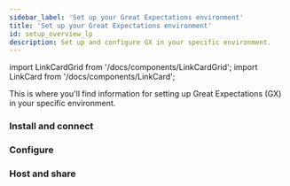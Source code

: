 ```yaml
---
sidebar_label: 'Set up your Great Expectations environment'
title: 'Set up your Great Expectations environment'
id: setup_overview_lp
description: Set up and configure GX in your specific environment.
---
```


import LinkCardGrid from '/docs/components/LinkCardGrid';
import LinkCard from '/docs/components/LinkCard';

<p class="DocItem__header-description">This is where you'll find information for setting up Great Expectations (GX) in your specific environment.</p>

### Install and connect

<LinkCardGrid>
  <LinkCard topIcon label="Install GX" description="Install and configure GX" href="/docs/guides/setup/installation/install_gx" icon="/img/install_icon.svg" />
  <LinkCard topIcon label="Connect to a Source Data System" description="Configure the dependencies necessary to access Source Data stored on databases" href="/docs/guides/setup/optional_dependencies/cloud/connect_gx_source_data_system" icon="/img/connect_icon.svg" />
</LinkCardGrid>

### Configure

<LinkCardGrid>
  <LinkCard topIcon label="Configure Data Contexts" description="Instantiate and convert a Data Context" href="/docs/guides/setup/configuring_data_contexts/instantiating_data_contexts/instantiate_data_context" icon="/img/configure_icon.svg" />
  <LinkCard topIcon label="Configure Expectation Stores" description="Configure a store for your Expectations" href="/docs/guides/setup/optional_dependencies/sql_databases/how_to_setup_gx_to_work_with_sql_databases" icon="/img/configure_icon.svg" />
  <LinkCard topIcon label="Configure Validation Result Stores" description="Configure a store for your Validation Results" href="/docs/guides/setup/configuring_metadata_stores/configure_result_stores" icon="/img/configure_icon.svg" />
  <LinkCard topIcon label="Configure a MetricStore" description="Configure a store for Metrics computed during Validation" href="/docs/guides/setup/configuring_metadata_stores/how_to_configure_a_metricsstore" icon="/img/configure_icon.svg" />
</LinkCardGrid>

### Host and share

<LinkCardGrid>
  <LinkCard topIcon label="Host and share Data Docs" description="Host and share Data Docs stored on a filesystem or a Source Data System" href="/docs/guides/setup/configuring_data_docs/host_and_share_data_docs" icon="/img/host_and_share_icon.svg"  />
</LinkCardGrid>